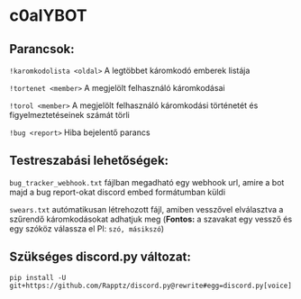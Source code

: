 # c0alYBOT

## Parancsok:

`!karomkodolista <oldal>` A legtöbbet káromkodó emberek listája

`!tortenet <member>` A megjelölt felhasználó káromkodásai

`!torol <member>` A megjelölt felhasználó káromkodási történetét és figyelmeztetéseinek számát törli

`!bug <report>` Hiba bejelentő parancs

## Testreszabási lehetőségek:

`bug_tracker_webhook.txt` fájlban megadható egy webhook url, amire a bot majd a bug 
report-okat discord embed formátumban küldi

`swears.txt` autómatikusan létrehozott fájl, amiben vesszővel elválasztva a szűrendő 
káromkodásokat adhatjuk meg (**Fontos:** a szavakat egy vessző és egy szóköz válassza el Pl: `szó, másikszó`)


## Szükséges discord.py változat:
```
pip install -U git+https://github.com/Rapptz/discord.py@rewrite#egg=discord.py[voice]
```
